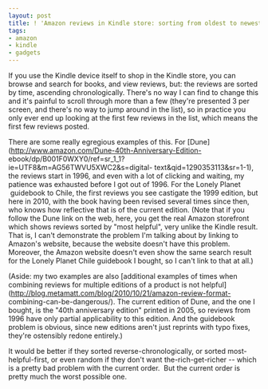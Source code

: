 ```yaml
---
layout: post
title: ! 'Amazon reviews in Kindle store: sorting from oldest to newest is not helpful '
tags:
- amazon
- kindle
- gadgets
---
```

If you use the Kindle device itself to shop in the Kindle store, you can
browse and search for books, and view reviews, but: the reviews are sorted by
time, ascending chronologically. There's no way I can find to change this and
it's painful to scroll through more than a few (they're presented 3 per
screen, and there's no way to jump around in the list), so in practice you
only ever end up looking at the first few reviews in the list, which means the
first few reviews posted.

There are some really egregious examples of this. For
[Dune](http://www.amazon.com/Dune-40th-Anniversary-Edition-
ebook/dp/B001F0WXY0/ref=sr_1_1?ie=UTF8&m=AG56TWVU5XWC2&s=digital-
text&qid=1290353113&sr=1-1), the reviews start in 1996, and even with a lot of
clicking and waiting, my patience was exhausted before I got out of 1996. For
the Lonely Planet  guidebook to Chile, the first reviews you see castigate the
1999 edition, but here in 2010, with the book having been revised several
times since then, who knows how reflective that is of the current edition.
(Note that if you follow the Dune link on the web, here, you get the real
Amazon storefront which shows reviews sorted by "most helpful", very unlike
the Kindle result. That is, I can't demonstrate the problem I'm talking about
by linking to Amazon's website, because the website doesn't have this problem.
Moreover, the Amazon website doesn't even show the same search result for the
Lonely Planet Chile guidebook I bought, so I can't link to that at all.)

(Aside: my two examples are also [additional examples of times when combining
reviews for multiple editions of a product is not
helpful](http://blog.metamatt.com/blog/2010/10/21/amazon-review-format-
combining-can-be-dangerous/). The current edition of Dune, and the one I
bought, is the "40th anniversary edition" printed in 2005, so reviews from
1996 have only partial applicability to this edition. And the guidebook
problem is obvious, since new editions aren't just reprints with typo fixes,
they're ostensibly redone entirely.)

It would be better if they sorted reverse-chronologically, or sorted most-
helpful-first, or even random if they don't want the-rich-get-richer -- which
is a pretty bad problem with the current order.  But the current order is
pretty much the worst possible one.

